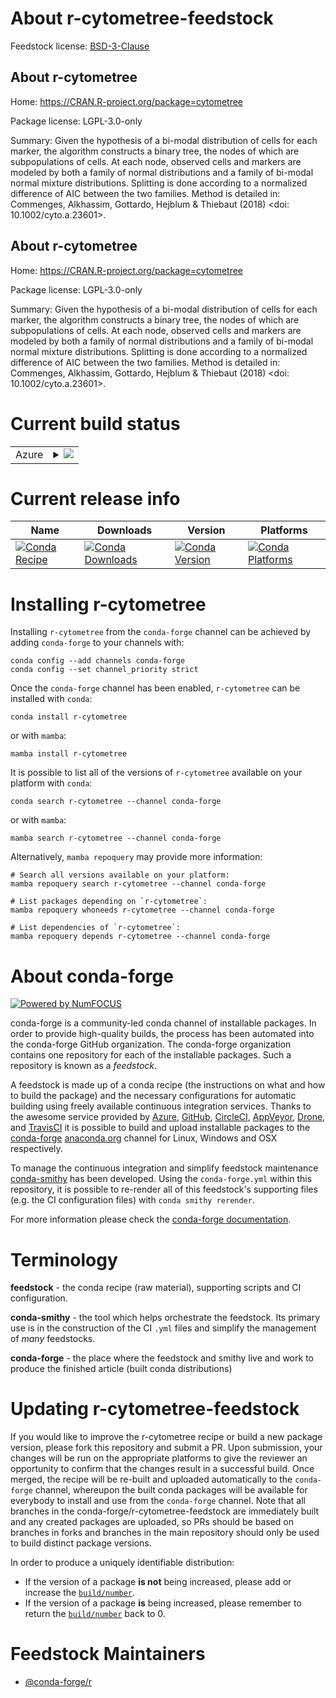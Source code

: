 About r-cytometree-feedstock
============================

Feedstock license: [BSD-3-Clause](https://github.com/conda-forge/r-cytometree-feedstock/blob/main/LICENSE.txt)


About r-cytometree
------------------

Home: https://CRAN.R-project.org/package=cytometree

Package license: LGPL-3.0-only

Summary: Given the hypothesis of a bi-modal distribution of cells for each marker, the algorithm constructs a binary tree, the nodes of which are subpopulations of cells. At each node, observed cells and markers are modeled by both a family of normal distributions and a family of bi-modal normal mixture distributions. Splitting is done according to a normalized difference of AIC between the two families. Method is detailed in: Commenges, Alkhassim, Gottardo, Hejblum & Thiebaut (2018) <doi: 10.1002/cyto.a.23601>.

About r-cytometree
------------------

Home: https://CRAN.R-project.org/package=cytometree

Package license: LGPL-3.0-only

Summary: Given the hypothesis of a bi-modal distribution of cells for each marker, the algorithm constructs a binary tree, the nodes of which are subpopulations of cells. At each node, observed cells and markers are modeled by both a family of normal distributions and a family of bi-modal normal mixture distributions. Splitting is done according to a normalized difference of AIC between the two families. Method is detailed in: Commenges, Alkhassim, Gottardo, Hejblum & Thiebaut (2018) <doi: 10.1002/cyto.a.23601>.

Current build status
====================


<table>
    
  <tr>
    <td>Azure</td>
    <td>
      <details>
        <summary>
          <a href="https://dev.azure.com/conda-forge/feedstock-builds/_build/latest?definitionId=14436&branchName=main">
            <img src="https://dev.azure.com/conda-forge/feedstock-builds/_apis/build/status/r-cytometree-feedstock?branchName=main">
          </a>
        </summary>
        <table>
          <thead><tr><th>Variant</th><th>Status</th></tr></thead>
          <tbody><tr>
              <td>linux_64_r_base4.4</td>
              <td>
                <a href="https://dev.azure.com/conda-forge/feedstock-builds/_build/latest?definitionId=14436&branchName=main">
                  <img src="https://dev.azure.com/conda-forge/feedstock-builds/_apis/build/status/r-cytometree-feedstock?branchName=main&jobName=linux&configuration=linux%20linux_64_r_base4.4" alt="variant">
                </a>
              </td>
            </tr><tr>
              <td>linux_64_r_base4.5</td>
              <td>
                <a href="https://dev.azure.com/conda-forge/feedstock-builds/_build/latest?definitionId=14436&branchName=main">
                  <img src="https://dev.azure.com/conda-forge/feedstock-builds/_apis/build/status/r-cytometree-feedstock?branchName=main&jobName=linux&configuration=linux%20linux_64_r_base4.5" alt="variant">
                </a>
              </td>
            </tr><tr>
              <td>osx_64_r_base4.4</td>
              <td>
                <a href="https://dev.azure.com/conda-forge/feedstock-builds/_build/latest?definitionId=14436&branchName=main">
                  <img src="https://dev.azure.com/conda-forge/feedstock-builds/_apis/build/status/r-cytometree-feedstock?branchName=main&jobName=osx&configuration=osx%20osx_64_r_base4.4" alt="variant">
                </a>
              </td>
            </tr><tr>
              <td>osx_64_r_base4.5</td>
              <td>
                <a href="https://dev.azure.com/conda-forge/feedstock-builds/_build/latest?definitionId=14436&branchName=main">
                  <img src="https://dev.azure.com/conda-forge/feedstock-builds/_apis/build/status/r-cytometree-feedstock?branchName=main&jobName=osx&configuration=osx%20osx_64_r_base4.5" alt="variant">
                </a>
              </td>
            </tr><tr>
              <td>win_64_r_base4.4</td>
              <td>
                <a href="https://dev.azure.com/conda-forge/feedstock-builds/_build/latest?definitionId=14436&branchName=main">
                  <img src="https://dev.azure.com/conda-forge/feedstock-builds/_apis/build/status/r-cytometree-feedstock?branchName=main&jobName=win&configuration=win%20win_64_r_base4.4" alt="variant">
                </a>
              </td>
            </tr><tr>
              <td>win_64_r_base4.5</td>
              <td>
                <a href="https://dev.azure.com/conda-forge/feedstock-builds/_build/latest?definitionId=14436&branchName=main">
                  <img src="https://dev.azure.com/conda-forge/feedstock-builds/_apis/build/status/r-cytometree-feedstock?branchName=main&jobName=win&configuration=win%20win_64_r_base4.5" alt="variant">
                </a>
              </td>
            </tr>
          </tbody>
        </table>
      </details>
    </td>
  </tr>
</table>

Current release info
====================

| Name | Downloads | Version | Platforms |
| --- | --- | --- | --- |
| [![Conda Recipe](https://img.shields.io/badge/recipe-r--cytometree-green.svg)](https://anaconda.org/conda-forge/r-cytometree) | [![Conda Downloads](https://img.shields.io/conda/dn/conda-forge/r-cytometree.svg)](https://anaconda.org/conda-forge/r-cytometree) | [![Conda Version](https://img.shields.io/conda/vn/conda-forge/r-cytometree.svg)](https://anaconda.org/conda-forge/r-cytometree) | [![Conda Platforms](https://img.shields.io/conda/pn/conda-forge/r-cytometree.svg)](https://anaconda.org/conda-forge/r-cytometree) |

Installing r-cytometree
=======================

Installing `r-cytometree` from the `conda-forge` channel can be achieved by adding `conda-forge` to your channels with:

```
conda config --add channels conda-forge
conda config --set channel_priority strict
```

Once the `conda-forge` channel has been enabled, `r-cytometree` can be installed with `conda`:

```
conda install r-cytometree
```

or with `mamba`:

```
mamba install r-cytometree
```

It is possible to list all of the versions of `r-cytometree` available on your platform with `conda`:

```
conda search r-cytometree --channel conda-forge
```

or with `mamba`:

```
mamba search r-cytometree --channel conda-forge
```

Alternatively, `mamba repoquery` may provide more information:

```
# Search all versions available on your platform:
mamba repoquery search r-cytometree --channel conda-forge

# List packages depending on `r-cytometree`:
mamba repoquery whoneeds r-cytometree --channel conda-forge

# List dependencies of `r-cytometree`:
mamba repoquery depends r-cytometree --channel conda-forge
```


About conda-forge
=================

[![Powered by
NumFOCUS](https://img.shields.io/badge/powered%20by-NumFOCUS-orange.svg?style=flat&colorA=E1523D&colorB=007D8A)](https://numfocus.org)

conda-forge is a community-led conda channel of installable packages.
In order to provide high-quality builds, the process has been automated into the
conda-forge GitHub organization. The conda-forge organization contains one repository
for each of the installable packages. Such a repository is known as a *feedstock*.

A feedstock is made up of a conda recipe (the instructions on what and how to build
the package) and the necessary configurations for automatic building using freely
available continuous integration services. Thanks to the awesome service provided by
[Azure](https://azure.microsoft.com/en-us/services/devops/), [GitHub](https://github.com/),
[CircleCI](https://circleci.com/), [AppVeyor](https://www.appveyor.com/),
[Drone](https://cloud.drone.io/welcome), and [TravisCI](https://travis-ci.com/)
it is possible to build and upload installable packages to the
[conda-forge](https://anaconda.org/conda-forge) [anaconda.org](https://anaconda.org/)
channel for Linux, Windows and OSX respectively.

To manage the continuous integration and simplify feedstock maintenance
[conda-smithy](https://github.com/conda-forge/conda-smithy) has been developed.
Using the ``conda-forge.yml`` within this repository, it is possible to re-render all of
this feedstock's supporting files (e.g. the CI configuration files) with ``conda smithy rerender``.

For more information please check the [conda-forge documentation](https://conda-forge.org/docs/).

Terminology
===========

**feedstock** - the conda recipe (raw material), supporting scripts and CI configuration.

**conda-smithy** - the tool which helps orchestrate the feedstock.
                   Its primary use is in the construction of the CI ``.yml`` files
                   and simplify the management of *many* feedstocks.

**conda-forge** - the place where the feedstock and smithy live and work to
                  produce the finished article (built conda distributions)


Updating r-cytometree-feedstock
===============================

If you would like to improve the r-cytometree recipe or build a new
package version, please fork this repository and submit a PR. Upon submission,
your changes will be run on the appropriate platforms to give the reviewer an
opportunity to confirm that the changes result in a successful build. Once
merged, the recipe will be re-built and uploaded automatically to the
`conda-forge` channel, whereupon the built conda packages will be available for
everybody to install and use from the `conda-forge` channel.
Note that all branches in the conda-forge/r-cytometree-feedstock are
immediately built and any created packages are uploaded, so PRs should be based
on branches in forks and branches in the main repository should only be used to
build distinct package versions.

In order to produce a uniquely identifiable distribution:
 * If the version of a package **is not** being increased, please add or increase
   the [``build/number``](https://docs.conda.io/projects/conda-build/en/latest/resources/define-metadata.html#build-number-and-string).
 * If the version of a package **is** being increased, please remember to return
   the [``build/number``](https://docs.conda.io/projects/conda-build/en/latest/resources/define-metadata.html#build-number-and-string)
   back to 0.

Feedstock Maintainers
=====================

* [@conda-forge/r](https://github.com/orgs/conda-forge/teams/r/)

